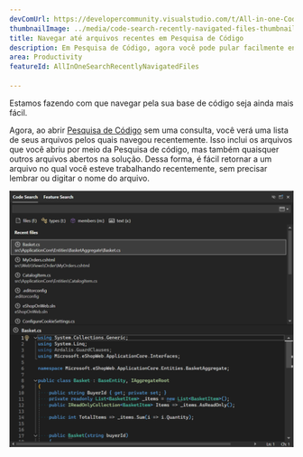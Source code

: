 ```yaml
---
devComUrl: https://developercommunity.visualstudio.com/t/All-in-one-Code-Search-should-support-re/10577370
thumbnailImage: ../media/code-search-recently-navigated-files-thumbnail.png
title: Navegar até arquivos recentes em Pesquisa de Código
description: Em Pesquisa de Código, agora você pode pular facilmente entre seus arquivos recentes.
area: Productivity
featureId: AllInOneSearchRecentlyNavigatedFiles

---
```



Estamos fazendo com que navegar pela sua base de código seja ainda mais fácil. 

Agora, ao abrir [Pesquisa de Código](vscmd://Edit.NavigateTo) sem uma consulta, você verá uma lista de seus arquivos pelos quais navegou recentemente. Isso inclui os arquivos que você abriu por meio da Pesquisa de código, mas também quaisquer outros arquivos abertos na solução. Dessa forma, é fácil retornar a um arquivo no qual você esteve trabalhando recentemente, sem precisar lembrar ou digitar o nome do arquivo.

![Os arquivos recentes são mostrados quando não há nenhuma consulta](../media/code-search-recently-navigated-files.png)
